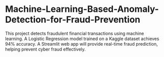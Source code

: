 # Machine-Learning-Based-Anomaly-Detection-for-Fraud-Prevention
This project detects fraudulent financial transactions using machine learning. A Logistic Regression model trained on a Kaggle dataset achieves 94% accuracy. A Streamlit web app will provide real-time fraud prediction, helping prevent cyber fraud effectively.
